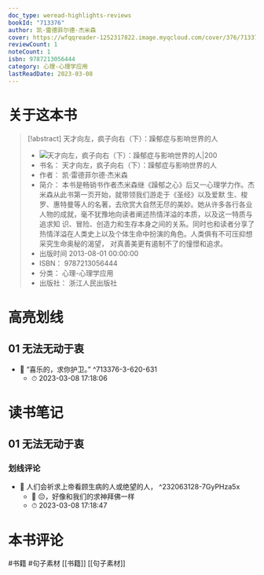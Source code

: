 ```yaml
---
doc_type: weread-highlights-reviews
bookId: "713376"
author: 凯·雷德菲尔德·杰米森
cover: https://wfqqreader-1252317822.image.myqcloud.com/cover/376/713376/t7_713376.jpg
reviewCount: 1
noteCount: 1
isbn: 9787213056444
category: 心理-心理学应用
lastReadDate: 2023-03-08
---
```

# 关于这本书
> [!abstract] 天才向左，疯子向右（下）：躁郁症与影响世界的人
> - ![ 天才向左，疯子向右（下）：躁郁症与影响世界的人|200](https://wfqqreader-1252317822.image.myqcloud.com/cover/376/713376/t7_713376.jpg)
> - 书名： 天才向左，疯子向右（下）：躁郁症与影响世界的人
> - 作者： 凯·雷德菲尔德·杰米森
> - 简介： 本书是畅销书作者杰米森继《躁郁之心》后又一心理学力作。杰米森从此书第一页开始，就带领我们游走于《圣经》以及爱默
生、梭罗、惠特曼等人的名著，去欣赏大自然无尽的美妙。她从许多各行各业人物的成就，毫不犹豫地向读者阐述热情洋溢的本质，以及这一特质与追求知 
识、冒险、创造力和生存本身之间的关系。同时也和读者分享了热情洋溢在人类史上以及个体生命中扮演的角色。人类俱有不可压抑想采究生命奥秘的渴望，
对真善美更有遏制不了的憧憬和追求。
> - 出版时间 2013-08-01 00:00:00
> - ISBN： 9787213056444
> - 分类： 心理-心理学应用
> - 出版社： 浙江人民出版社

# 高亮划线

## 01 无法无动于衷


- 📌 “喜乐的，求你护卫。” ^713376-3-620-631
    - ⏱ 2023-03-08 17:18:06 
# 读书笔记

## 01 无法无动于衷

### 划线评论
- 📌 人们会祈求上帝看顾生病的人或绝望的人，  ^232063128-7GyPHza5x
    - 💭 😔，好像和我们的求神拜佛一样
    - ⏱ 2023-03-08 17:18:47
   
# 本书评论
#书籍 #句子素材  [[书籍]] [[句子素材]] 